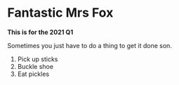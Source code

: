 # Fantastic Mrs Fox

**This is for the 2021 Q1**

Sometimes you just have to do a thing to get it done son.

1. Pick up sticks
2. Buckle shoe
3. Eat pickles